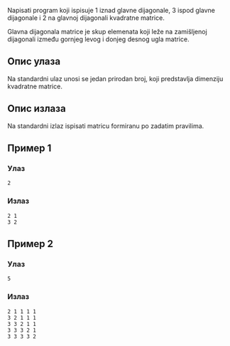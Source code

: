 Napisati program koji ispisuje 1 iznad glavne dijagonale, 3 ispod glavne dijagonale i 2 na glavnoj dijagonali kvadratne matrice.

Glavna dijagonala matrice je skup elemenata koji leže na zamišljenoj dijagonali između gornjeg levog i donjeg desnog ugla matrice.

## Опис улаза

Na standardni ulaz unosi se jedan prirodan broj, koji predstavlja dimenziju kvadratne matrice.

## Опис излаза

Na standardni izlaz ispisati matricu formiranu po zadatim pravilima.

## Пример 1

### Улаз

~~~
2
~~~

### Излаз

~~~
2 1
3 2
~~~

## Пример 2

### Улаз

~~~
5
~~~

### Излаз

~~~
2 1 1 1 1
3 2 1 1 1
3 3 2 1 1
3 3 3 2 1
3 3 3 3 2
~~~